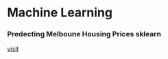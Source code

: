 # Machine Learning

### Predecting Melboune Housing Prices sklearn
[visit](https://github.com/neeravbhaskarla/Machine_Learning_Projects/tree/master/Melboune_Housing_Prices_sklearn)

